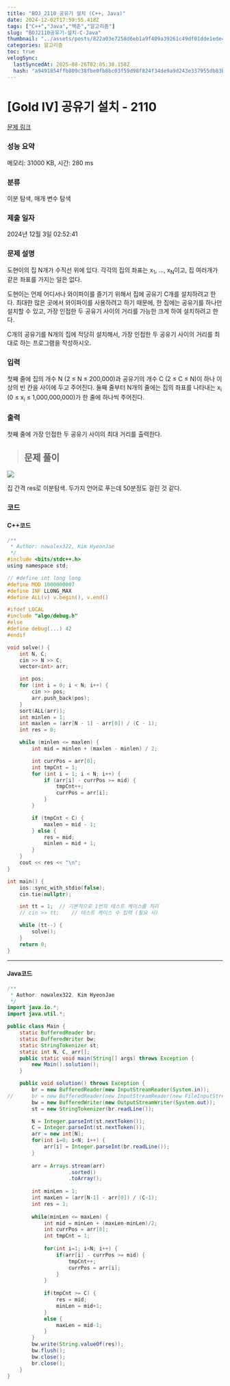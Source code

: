 ```yaml
---
title: "BOJ_2110_공유기 설치 (C++, Java)"
date: 2024-12-02T17:59:55.418Z
tags: ["C++","Java","백준","알고리즘"]
slug: "BOJ2110공유기-설치-C-Java"
thumbnail: "../assets/posts/822a03e7258d6eb1a9f409a39261c49df01dde1ede4b688ef52ac35dcdab0819.png"
categories: 알고리즘
toc: true
velogSync:
  lastSyncedAt: 2025-08-26T02:05:30.158Z
  hash: "a9491854ffb809c38fbe0fb8bc03f59d98f824f34de9a9d243e337955db83b45"
---
```


# [Gold IV] 공유기 설치 - 2110 

[문제 링크](https://www.acmicpc.net/problem/2110) 

### 성능 요약

메모리: 31000 KB, 시간: 280 ms

### 분류

이분 탐색, 매개 변수 탐색

### 제출 일자

2024년 12월 3일 02:52:41

### 문제 설명

<p>도현이의 집 N개가 수직선 위에 있다. 각각의 집의 좌표는 x<sub>1</sub>, ..., x<sub>N</sub>이고, 집 여러개가 같은 좌표를 가지는 일은 없다.</p>

<p>도현이는 언제 어디서나 와이파이를 즐기기 위해서 집에 공유기 C개를 설치하려고 한다. 최대한 많은 곳에서 와이파이를 사용하려고 하기 때문에, 한 집에는 공유기를 하나만 설치할 수 있고, 가장 인접한 두 공유기 사이의 거리를 가능한 크게 하여 설치하려고 한다.</p>

<p>C개의 공유기를 N개의 집에 적당히 설치해서, 가장 인접한 두 공유기 사이의 거리를 최대로 하는 프로그램을 작성하시오.</p>

### 입력 

 <p>첫째 줄에 집의 개수 N (2 ≤ N ≤ 200,000)과 공유기의 개수 C (2 ≤ C ≤ N)이 하나 이상의 빈 칸을 사이에 두고 주어진다. 둘째 줄부터 N개의 줄에는 집의 좌표를 나타내는 x<sub>i</sub> (0 ≤ x<sub>i</sub> ≤ 1,000,000,000)가 한 줄에 하나씩 주어진다.</p>

### 출력 

 <p>첫째 줄에 가장 인접한 두 공유기 사이의 최대 거리를 출력한다.</p>

> ## 문제 풀이

![](/assets/posts/dfbfb1f1ed6f654324c3de43ae499b6753b762ea53d05f263e9c49c2df92405c.png)

집 간격 res로 이분탐색. 두가지 언어로 푸는데 50분정도 걸린 것 같다.

### 코드
#### C++코드
```c
/**
 * Author: nowalex322, Kim HyeonJae
 */
#include <bits/stdc++.h>
using namespace std;

// #define int long long
#define MOD 1000000007
#define INF LLONG_MAX
#define ALL(v) v.begin(), v.end()

#ifdef LOCAL
#include "algo/debug.h"
#else
#define debug(...) 42
#endif

void solve() {
    int N, C;
    cin >> N >> C;
    vector<int> arr;

    int pos;
    for (int i = 0; i < N; i++) {
        cin >> pos;
        arr.push_back(pos);
    }
    sort(ALL(arr));
    int minlen = 1;
    int maxlen = (arr[N - 1] - arr[0]) / (C - 1);
    int res = 0;

    while (minlen <= maxlen) {
        int mid = minlen + (maxlen - minlen) / 2;

        int currPos = arr[0];
        int tmpCnt = 1;
        for (int i = 1; i < N; i++) {
            if (arr[i] - currPos >= mid) {
                tmpCnt++;
                currPos = arr[i];
            }
        }

        if (tmpCnt < C) {
            maxlen = mid - 1;
        } else {
            res = mid;
            minlen = mid + 1;
        }
    }
    cout << res << "\n";
}

int main() {
    ios::sync_with_stdio(false);
    cin.tie(nullptr);

    int tt = 1;  // 기본적으로 1번의 테스트 케이스를 처리
    // cin >> tt;    // 테스트 케이스 수 입력 (필요 시)

    while (tt--) {
        solve();
    }
    return 0;
}
```
---
#### Java코드

```java
/**
 * Author: nowalex322, Kim HyeonJae
 */
import java.io.*;
import java.util.*;

public class Main {
	static BufferedReader br;
	static BufferedWriter bw;
	static StringTokenizer st;
	static int N, C, arr[];
	public static void main(String[] args) throws Exception {
		new Main().solution();
	}

	public void solution() throws Exception {
		br = new BufferedReader(new InputStreamReader(System.in));
//		br = new BufferedReader(new InputStreamReader(new FileInputStream("input.txt")));
		bw = new BufferedWriter(new OutputStreamWriter(System.out));
		st = new StringTokenizer(br.readLine());

		N = Integer.parseInt(st.nextToken());
		C = Integer.parseInt(st.nextToken());
		arr = new int[N];
		for(int i=0; i<N; i++) {
			arr[i] = Integer.parseInt(br.readLine());
		}
		
		arr = Arrays.stream(arr)
					.sorted()
					.toArray();
		
		int minLen = 1;
		int maxLen = (arr[N-1] - arr[0]) / (C-1);
		int res = 1;
		
		while(minLen <= maxLen) {
			int mid = minLen + (maxLen-minLen)/2;
			int currPos = arr[0];
			int tmpCnt = 1;
			
			for(int i=1; i<N; i++) {
				if(arr[i] - currPos >= mid) {
					tmpCnt++;
					currPos = arr[i];
				}
			}
			
			if(tmpCnt >= C) {
				res = mid;
				minLen = mid+1;
			}
			else {
				maxLen = mid-1;
			}
		}
		bw.write(String.valueOf(res));
		bw.flush();
		bw.close();
		br.close();
	}
}
```